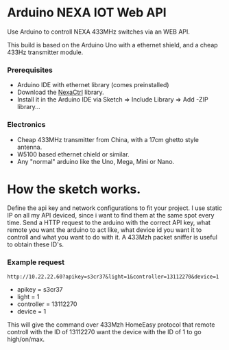 # Arduino NEXA IOT Web API
Use Arduino to controll NEXA 433MHz switches via an WEB API.

This build is based on the Arduino Uno with a ethernet shield, and a cheap 433Hz transmitter module.

### Prerequisites
* Arduino IDE with ethernet library (comes preinstalled) 
* Download the [NexaCtrl](https://github.com/calle-gunnarsson/NexaCtrl) library. 
* Install it in the Arduino IDE via Sketch => Include Library => Add -ZIP library...

### Electronics
* Cheap 433MHz transmitter from China, with a 17cm ghetto style antenna.
* W5100 based ethernet chield or similar.
* Any "normal" arduino like the Uno, Mega, Mini or Nano.

# How the sketch works.
Define the api key and network configurations to fit your project. I use static IP on all my API deviced, since i want to find them at the same spot every time.
Send a HTTP request to the arduino with the correct API key, what remote you want the arduino to act like, what device id you want it to controll and what you want to do with it.
A 433Mzh packet sniffer is useful to obtain these ID's.

### Example request
```
http://10.22.22.60?apikey=s3cr37&light=1&controller=13112270&device=1
```
* apikey = s3cr37
* light = 1
* controller = 13112270
* device = 1

This will give the command over 433Mzh HomeEasy protocol that remote controll with the ID of 13112270 want the device with the ID of 1 to go high/on/max. 